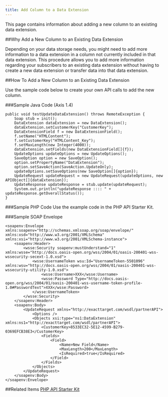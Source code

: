 ```yaml
---
title: Add Column to a Data Extension
---
```

<p>This page contains information  about adding a new column to an existing data extension.</p>

##Why Add a New Column to an Existing Data Extension
<p>Depending on your data storage needs, you might need to add more information to a data extension in a column not currently included in that data extension. This procedure allows you to add more information regarding your subscribers to an existing data extension without having to create a new data extension or transfer data into that data extension.</p>

##How To Add a New Column to an Existing Data Extension
<p>Use the sample code below to create your own API calls to add the new column.</p>

###Sample Java Code (Axis 1.4)
```
public void testUpdateDataExtension() throws RemoteException {
    Soap stub = init();
    DataExtension dataExtension = new DataExtension();
    dataExtension.setCustomerKey("CustomerKey");
    DataExtensionField f = new DataExtensionField();
    f.setName("HTMLContent");
    f.setCustomerKey("HTMLContent_Key");
    f.setMaxLength(new Integer(4000));
    dataExtension.setFields(new DataExtensionField[]{f});
    UpdateOptions updateOptions = new UpdateOptions();
    SaveOption option = new SaveOption();
    option.setPropertyName("DataExtension");
    option.setSaveAction(SaveAction.UpdateOnly);
    updateOptions.setSaveOptions(new SaveOption[]{option});
    UpdateRequest updateRequest = new UpdateRequest(updateOptions, new APIObject[]{dataExtension});
    UpdateResponse updateResponse = stub.update(updateRequest);
    System.out.println("updateResponse :::: " + updateResponse.getOverallStatus());
}
```
###Sample PHP Code
Use the example code in the PHP API Starter Kit.

###Sample SOAP Envelope
```
<soapenv:Envelope xmlns:soapenv="http://schemas.xmlsoap.org/soap/envelope/" xmlns:xsd="http://www.w3.org/2001/XMLSchema" xmlns:xsi="http://www.w3.org/2001/XMLSchema-instance">
    <soapenv:Header>
        <wsse:Security soapenv:mustUnderstand="1" xmlns:wsse="http://docs.oasis-open.org/wss/2004/01/oasis-200401-wss-wssecurity-secext-1.0.xsd">
            <wsse:UsernameToken wsu:Id="UsernameToken-5501096" xmlns:wsu="http://docs.oasis-open.org/wss/2004/01/oasis-200401-wss-wssecurity-utility-1.0.xsd">
                <wsse:Username>XXX</wsse:Username> 
                <wsse:Password Type="http://docs.oasis-open.org/wss/2004/01/oasis-200401-wss-username-token-profile-1.0#PasswordText">XXX</wsse:Password> 
            </wsse:UsernameToken>
        </wsse:Security>
    </soapenv:Header>
    <soapenv:Body>
        <UpdateRequest xmlns="http://exacttarget.com/wsdl/partnerAPI">
            <Options /> 
            <Objects xsi:type="ns1:DataExtension" xmlns:ns1="http://exacttarget.com/wsdl/partnerAPI">
                <CustomerKey>8533EC32-5E12-4599-B279-0369EFCB38E3</CustomerKey> 
                <Fields>
                    <Field>
                        <Name>New Field</Name> 
                        <MaxLength>200</MaxLength> 
                        <IsRequired>true</IsRequired> 
                    </Field>
                </Fields>
            </Objects>
        </UpdateRequest>
    </soapenv:Body>
</soapenv:Envelope>
```
##Related Items
[PHP API Starter Kit](http://help.marketingcloud.com/globalassets/documentation/apistarterkits/php-apistarterkit-v1.zip)